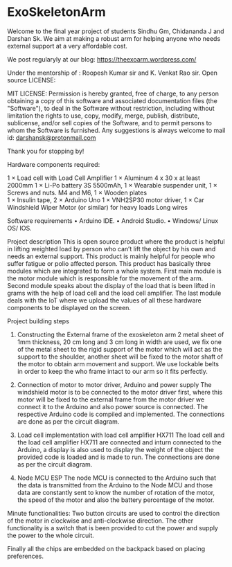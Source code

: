 # ExoSkeletonArm
Welcome to the final year project of students Sindhu Gm, Chidananda J and Darshan Sk. We aim at making a robust arm for helping anyone who needs external support at a very affordable cost.

We post regularyly at our blog: https://theexoarm.wordpress.com/


Under the mentorship of : Roopesh Kumar sir and K. Venkat Rao sir.
Open source LICENSE:

MIT LICENSE:
Permission is hereby granted, free of charge, to any person obtaining a copy of this software and associated documentation files (the "Software"), to deal in the Software without restriction, including without limitation the rights to use, copy, modify, merge, publish, distribute, sublicense, and/or sell copies of the Software, and to permit persons to whom the Software is furnished.
Any suggestions is always welcome to mail id: darshansk@protonmail.com

Thank you for stopping by!

Hardware components required: 

1 × Load cell with Load Cell Amplifier
1 × Aluminum 4 x 30 x at least 2000mm
1 × Li-Po battery 3S 5500mAh, 
1 × Wearable suspender unit, 
1 × Screws and nuts. M4 and M6, 
1 × Wooden plates  
1 × Insulin tape, 
2 × Arduino Uno 
1 × VNH2SP30 motor driver, 
1 × Car Windshield Wiper Motor (or similar) for heavy loads Long wires

Software requirements
•    Arduino IDE.
•    Android Studio.
•    Windows/ Linux OS/ IOS.

Project description 
This is open source product where the product is helpful in lifting weighted load by person who can’t lift the object by his own and needs an external support. This product is mainly helpful for people who suffer fatigue or polio affected person. This product has basically three modules which are integrated to form a whole system. First main module is the motor module which is responsible for the movement of the arm. Second module speaks about the display of the load that is been lifted in grams with the help of load cell and the load cell amplifier. The last module deals with the IoT where we upload the values of all these hardware components to be displayed on the screen.

Project building steps

1.    Constructing the External frame of the exoskeleton arm
2 metal sheet of 1mm thickness, 20 cm long and 3 cm long in width are used, we fix one of the metal sheet to the rigid support of the motor which will act as the support to the shoulder, another sheet will be fixed to the motor shaft of the motor to obtain arm movement and support. We use lockable belts in order to keep the who frame intact to our arm so it fits perfectly.

2.    Connection of motor to motor driver, Arduino and power supply
The windshield motor is to be connected to the motor driver first, where this motor will be fixed to the external frame from the motor driver we connect it to the Arduino and also power source is connected. The respective Arduino code is compiled and implemented. The connections are done as per the circuit diagram.

3.    Load cell implementation with load cell amplifier HX711
The load cell and the load cell amplifier HX711 are connected and inturn connected to the Arduino, a display is also used to display the weight of the object the provided code is loaded and is made to run. The connections are done as per the circuit diagram.

4.    Node MCU ESP 
The node MCU is connected to the Arduino such that the data is transmitted from the Arduino to the Node MCU and those data are constantly sent to know the number of rotation of the motor, the speed of the motor and also the battery percentage of the motor. 

Minute functionalities: Two button circuits are used to control the direction of the motor in clockwise and anti-clockwise direction.
The other functionality is a switch that is been provided to cut the power and supply the power to the whole circuit.

Finally all the chips are embedded on the backpack based on placing preferences.

